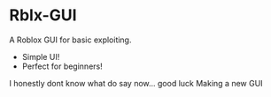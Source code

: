 # Rblx-GUI
 A Roblox GUI for basic exploiting.
 
 
 - Simple UI!
 - Perfect for beginners!
 
 I honestly dont know what do say now... good luck
 Making a new GUI
